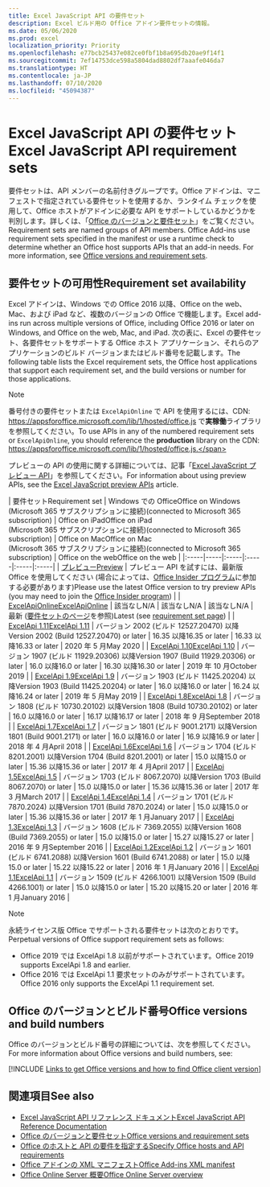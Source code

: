 ```yaml
---
title: Excel JavaScript API の要件セット
description: Excel ビルド用の Office アドイン要件セットの情報。
ms.date: 05/06/2020
ms.prod: excel
localization_priority: Priority
ms.openlocfilehash: e77bcb25437e082ce0fbf1b8a695db20ae9f14f1
ms.sourcegitcommit: 7ef14753dce598a5804dad8802df7aaafe046da7
ms.translationtype: HT
ms.contentlocale: ja-JP
ms.lasthandoff: 07/10/2020
ms.locfileid: "45094387"
---
```

# <a name="excel-javascript-api-requirement-sets"></a><span data-ttu-id="ffa18-103">Excel JavaScript API の要件セット</span><span class="sxs-lookup"><span data-stu-id="ffa18-103">Excel JavaScript API requirement sets</span></span>

<span data-ttu-id="ffa18-p101">要件セットは、API メンバーの名前付きグループです。Office アドインは、マニフェストで指定されている要件セットを使用するか、ランタイム チェックを使用して、Office ホストがアドインに必要な API をサポートしているかどうかを判別します。詳しくは、「[Office のバージョンと要件セット](../../develop/office-versions-and-requirement-sets.md)」をご覧ください。</span><span class="sxs-lookup"><span data-stu-id="ffa18-p101">Requirement sets are named groups of API members. Office Add-ins use requirement sets specified in the manifest or use a runtime check to determine whether an Office host supports APIs that an add-in needs. For more information, see [Office versions and requirement sets](../../develop/office-versions-and-requirement-sets.md).</span></span>

## <a name="requirement-set-availability"></a><span data-ttu-id="ffa18-107">要件セットの可用性</span><span class="sxs-lookup"><span data-stu-id="ffa18-107">Requirement set availability</span></span>

<span data-ttu-id="ffa18-108">Excel アドインは、Windows での Office 2016 以降、Office on the web、Mac、および iPad など、複数のバージョンの Office で機能します。</span><span class="sxs-lookup"><span data-stu-id="ffa18-108">Excel add-ins run across multiple versions of Office, including Office 2016 or later on Windows, and Office on the web, Mac, and iPad.</span></span> <span data-ttu-id="ffa18-109">次の表に、Excel の要件セット、各要件セットをサポートする Office ホスト アプリケーション、それらのアプリケーションのビルド バージョンまたはビルド番号を記載します。</span><span class="sxs-lookup"><span data-stu-id="ffa18-109">The following table lists the Excel requirement sets, the Office host applications that support each requirement set, and the build versions or number for those applications.</span></span>

> [!NOTE]
> <span data-ttu-id="ffa18-110">番号付きの要件セットまたは `ExcelApiOnline` で API を使用するには、CDN: https://appsforoffice.microsoft.com/lib/1/hosted/office.js で**実稼働**ライブラリを参照してください。</span><span class="sxs-lookup"><span data-stu-id="ffa18-110">To use APIs in any of the numbered requirement sets or `ExcelApiOnline`, you should reference the **production** library on the CDN: https://appsforoffice.microsoft.com/lib/1/hosted/office.js.</span></span>
>
> <span data-ttu-id="ffa18-111">プレビューの API の使用に関する詳細については、記事「[Excel JavaScript プレビュー API](excel-preview-apis.md)」を参照してください。</span><span class="sxs-lookup"><span data-stu-id="ffa18-111">For information about using preview APIs, see the [Excel JavaScript preview APIs](excel-preview-apis.md) article.</span></span>

|  <span data-ttu-id="ffa18-112">要件セット</span><span class="sxs-lookup"><span data-stu-id="ffa18-112">Requirement set</span></span>  |  <span data-ttu-id="ffa18-113">Windows での Office</span><span class="sxs-lookup"><span data-stu-id="ffa18-113">Office on Windows</span></span><br><span data-ttu-id="ffa18-114">(Microsoft 365 サブスクリプションに接続)</span><span class="sxs-lookup"><span data-stu-id="ffa18-114">(connected to Microsoft 365 subscription)</span></span>  |  <span data-ttu-id="ffa18-115">Office on iPad</span><span class="sxs-lookup"><span data-stu-id="ffa18-115">Office on iPad</span></span><br><span data-ttu-id="ffa18-116">(Microsoft 365 サブスクリプションに接続)</span><span class="sxs-lookup"><span data-stu-id="ffa18-116">(connected to Microsoft 365 subscription)</span></span>  |  <span data-ttu-id="ffa18-117">Office on Mac</span><span class="sxs-lookup"><span data-stu-id="ffa18-117">Office on Mac</span></span><br><span data-ttu-id="ffa18-118">(Microsoft 365 サブスクリプションに接続)</span><span class="sxs-lookup"><span data-stu-id="ffa18-118">(connected to Microsoft 365 subscription)</span></span>  | <span data-ttu-id="ffa18-119">Office on the web</span><span class="sxs-lookup"><span data-stu-id="ffa18-119">Office on the web</span></span> |
|:-----|-----|:-----|:-----|:-----|:-----|
| [<span data-ttu-id="ffa18-120">プレビュー</span><span class="sxs-lookup"><span data-stu-id="ffa18-120">Preview</span></span>](excel-preview-apis.md)  | <span data-ttu-id="ffa18-121">プレビュー API を試すには、最新版 Office を使用してください (場合によっては、[Office Insider プログラム](https://insider.office.com)に参加する必要があります)</span><span class="sxs-lookup"><span data-stu-id="ffa18-121">Please use the latest Office version to try preview APIs (you may need to join the [Office Insider program](https://insider.office.com))</span></span> |
| [<span data-ttu-id="ffa18-122">ExcelApiOnline</span><span class="sxs-lookup"><span data-stu-id="ffa18-122">ExcelApiOnline</span></span>](excel-api-online-requirement-set.md) | <span data-ttu-id="ffa18-123">該当なし</span><span class="sxs-lookup"><span data-stu-id="ffa18-123">N/A</span></span> | <span data-ttu-id="ffa18-124">該当なし</span><span class="sxs-lookup"><span data-stu-id="ffa18-124">N/A</span></span> | <span data-ttu-id="ffa18-125">該当なし</span><span class="sxs-lookup"><span data-stu-id="ffa18-125">N/A</span></span> | <span data-ttu-id="ffa18-126">最新 ([要件セットのページ](./excel-api-online-requirement-set.md)を参照)</span><span class="sxs-lookup"><span data-stu-id="ffa18-126">Latest (see [requirement set page](./excel-api-online-requirement-set.md))</span></span> |
| [<span data-ttu-id="ffa18-127">ExcelApi 1.11</span><span class="sxs-lookup"><span data-stu-id="ffa18-127">ExcelApi 1.11</span></span>](excel-api-1-11-requirement-set.md) | <span data-ttu-id="ffa18-128">バージョン 2002 (ビルド 12527.20470) 以降</span><span class="sxs-lookup"><span data-stu-id="ffa18-128">Version 2002 (Build 12527.20470) or later</span></span> | <span data-ttu-id="ffa18-129">16.35 以降</span><span class="sxs-lookup"><span data-stu-id="ffa18-129">16.35 or later</span></span> | <span data-ttu-id="ffa18-130">16.33 以降</span><span class="sxs-lookup"><span data-stu-id="ffa18-130">16.33 or later</span></span> | <span data-ttu-id="ffa18-131">2020 年 5 月</span><span class="sxs-lookup"><span data-stu-id="ffa18-131">May 2020</span></span> |
| [<span data-ttu-id="ffa18-132">ExcelApi 1.10</span><span class="sxs-lookup"><span data-stu-id="ffa18-132">ExcelApi 1.10</span></span>](excel-api-1-10-requirement-set.md) | <span data-ttu-id="ffa18-133">バージョン 1907 (ビルド 11929.20306) 以降</span><span class="sxs-lookup"><span data-stu-id="ffa18-133">Version 1907 (Build 11929.20306) or later</span></span> | <span data-ttu-id="ffa18-134">16.0 以降</span><span class="sxs-lookup"><span data-stu-id="ffa18-134">16.0 or later</span></span> | <span data-ttu-id="ffa18-135">16.30 以降</span><span class="sxs-lookup"><span data-stu-id="ffa18-135">16.30 or later</span></span> | <span data-ttu-id="ffa18-136">2019 年 10 月</span><span class="sxs-lookup"><span data-stu-id="ffa18-136">October 2019</span></span> |
| [<span data-ttu-id="ffa18-137">ExcelApi 1.9</span><span class="sxs-lookup"><span data-stu-id="ffa18-137">ExcelApi 1.9</span></span>](excel-api-1-9-requirement-set.md)  | <span data-ttu-id="ffa18-138">バージョン 1903 (ビルド 11425.20204) 以降</span><span class="sxs-lookup"><span data-stu-id="ffa18-138">Version 1903 (Build 11425.20204) or later</span></span> | <span data-ttu-id="ffa18-139">16.0 以降</span><span class="sxs-lookup"><span data-stu-id="ffa18-139">16.0 or later</span></span> | <span data-ttu-id="ffa18-140">16.24 以降</span><span class="sxs-lookup"><span data-stu-id="ffa18-140">16.24 or later</span></span> | <span data-ttu-id="ffa18-141">2019 年 5 月</span><span class="sxs-lookup"><span data-stu-id="ffa18-141">May 2019</span></span> |
| [<span data-ttu-id="ffa18-142">ExcelApi 1.8</span><span class="sxs-lookup"><span data-stu-id="ffa18-142">ExcelApi 1.8</span></span>](excel-api-1-8-requirement-set.md)  | <span data-ttu-id="ffa18-143">バージョン 1808 (ビルド 10730.20102) 以降</span><span class="sxs-lookup"><span data-stu-id="ffa18-143">Version 1808 (Build 10730.20102) or later</span></span> | <span data-ttu-id="ffa18-144">16.0 以降</span><span class="sxs-lookup"><span data-stu-id="ffa18-144">16.0 or later</span></span> | <span data-ttu-id="ffa18-145">16.17 以降</span><span class="sxs-lookup"><span data-stu-id="ffa18-145">16.17 or later</span></span> | <span data-ttu-id="ffa18-146">2018 年 9 月</span><span class="sxs-lookup"><span data-stu-id="ffa18-146">September 2018</span></span> |
| [<span data-ttu-id="ffa18-147">ExcelApi 1.7</span><span class="sxs-lookup"><span data-stu-id="ffa18-147">ExcelApi 1.7</span></span>](excel-api-1-7-requirement-set.md)  | <span data-ttu-id="ffa18-148">バージョン 1801 (ビルド 9001.2171) 以降</span><span class="sxs-lookup"><span data-stu-id="ffa18-148">Version 1801 (Build 9001.2171) or later</span></span>   | <span data-ttu-id="ffa18-149">16.0 以降</span><span class="sxs-lookup"><span data-stu-id="ffa18-149">16.0 or later</span></span>  | <span data-ttu-id="ffa18-150">16.9 以降</span><span class="sxs-lookup"><span data-stu-id="ffa18-150">16.9 or later</span></span>  | <span data-ttu-id="ffa18-151">2018 年 4 月</span><span class="sxs-lookup"><span data-stu-id="ffa18-151">April 2018</span></span> |
| [<span data-ttu-id="ffa18-152">ExcelApi 1.6</span><span class="sxs-lookup"><span data-stu-id="ffa18-152">ExcelApi 1.6</span></span>](excel-api-1-6-requirement-set.md)  | <span data-ttu-id="ffa18-153">バージョン 1704 (ビルド 8201.2001) 以降</span><span class="sxs-lookup"><span data-stu-id="ffa18-153">Version 1704 (Build 8201.2001) or later</span></span>   | <span data-ttu-id="ffa18-154">15.0 以降</span><span class="sxs-lookup"><span data-stu-id="ffa18-154">15.0 or later</span></span>  | <span data-ttu-id="ffa18-155">15.36 以降</span><span class="sxs-lookup"><span data-stu-id="ffa18-155">15.36 or later</span></span> | <span data-ttu-id="ffa18-156">2017 年 4 月</span><span class="sxs-lookup"><span data-stu-id="ffa18-156">April 2017</span></span> |
| [<span data-ttu-id="ffa18-157">ExcelApi 1.5</span><span class="sxs-lookup"><span data-stu-id="ffa18-157">ExcelApi 1.5</span></span>](excel-api-1-5-requirement-set.md)  | <span data-ttu-id="ffa18-158">バージョン 1703 (ビルド 8067.2070) 以降</span><span class="sxs-lookup"><span data-stu-id="ffa18-158">Version 1703 (Build 8067.2070) or later</span></span>   | <span data-ttu-id="ffa18-159">15.0 以降</span><span class="sxs-lookup"><span data-stu-id="ffa18-159">15.0 or later</span></span>  | <span data-ttu-id="ffa18-160">15.36 以降</span><span class="sxs-lookup"><span data-stu-id="ffa18-160">15.36 or later</span></span> | <span data-ttu-id="ffa18-161">2017 年 3 月</span><span class="sxs-lookup"><span data-stu-id="ffa18-161">March 2017</span></span> |
| [<span data-ttu-id="ffa18-162">ExcelApi 1.4</span><span class="sxs-lookup"><span data-stu-id="ffa18-162">ExcelApi 1.4</span></span>](excel-api-1-4-requirement-set.md)  | <span data-ttu-id="ffa18-163">バージョン 1701 (ビルド 7870.2024) 以降</span><span class="sxs-lookup"><span data-stu-id="ffa18-163">Version 1701 (Build 7870.2024) or later</span></span>   | <span data-ttu-id="ffa18-164">15.0 以降</span><span class="sxs-lookup"><span data-stu-id="ffa18-164">15.0 or later</span></span>  | <span data-ttu-id="ffa18-165">15.36 以降</span><span class="sxs-lookup"><span data-stu-id="ffa18-165">15.36 or later</span></span> | <span data-ttu-id="ffa18-166">2017 年 1 月</span><span class="sxs-lookup"><span data-stu-id="ffa18-166">January 2017</span></span> |
| [<span data-ttu-id="ffa18-167">ExcelApi 1.3</span><span class="sxs-lookup"><span data-stu-id="ffa18-167">ExcelApi 1.3</span></span>](excel-api-1-3-requirement-set.md)  | <span data-ttu-id="ffa18-168">バージョン 1608 (ビルド 7369.2055) 以降</span><span class="sxs-lookup"><span data-stu-id="ffa18-168">Version 1608 (Build 7369.2055) or later</span></span>   | <span data-ttu-id="ffa18-169">15.0 以降</span><span class="sxs-lookup"><span data-stu-id="ffa18-169">15.0 or later</span></span> | <span data-ttu-id="ffa18-170">15.27 以降</span><span class="sxs-lookup"><span data-stu-id="ffa18-170">15.27 or later</span></span> | <span data-ttu-id="ffa18-171">2016 年 9 月</span><span class="sxs-lookup"><span data-stu-id="ffa18-171">September 2016</span></span> |
| [<span data-ttu-id="ffa18-172">ExcelApi 1.2</span><span class="sxs-lookup"><span data-stu-id="ffa18-172">ExcelApi 1.2</span></span>](excel-api-1-2-requirement-set.md)  | <span data-ttu-id="ffa18-173">バージョン 1601 (ビルド 6741.2088) 以降</span><span class="sxs-lookup"><span data-stu-id="ffa18-173">Version 1601 (Build 6741.2088) or later</span></span>   | <span data-ttu-id="ffa18-174">15.0 以降</span><span class="sxs-lookup"><span data-stu-id="ffa18-174">15.0 or later</span></span> | <span data-ttu-id="ffa18-175">15.22 以降</span><span class="sxs-lookup"><span data-stu-id="ffa18-175">15.22 or later</span></span> | <span data-ttu-id="ffa18-176">2016 年 1 月</span><span class="sxs-lookup"><span data-stu-id="ffa18-176">January 2016</span></span> |
| [<span data-ttu-id="ffa18-177">ExcelApi 1.1</span><span class="sxs-lookup"><span data-stu-id="ffa18-177">ExcelApi 1.1</span></span>](excel-api-1-1-requirement-set.md)  | <span data-ttu-id="ffa18-178">バージョン 1509 (ビルド 4266.1001) 以降</span><span class="sxs-lookup"><span data-stu-id="ffa18-178">Version 1509 (Build 4266.1001) or later</span></span>   | <span data-ttu-id="ffa18-179">15.0 以降</span><span class="sxs-lookup"><span data-stu-id="ffa18-179">15.0 or later</span></span> | <span data-ttu-id="ffa18-180">15.20 以降</span><span class="sxs-lookup"><span data-stu-id="ffa18-180">15.20 or later</span></span> | <span data-ttu-id="ffa18-181">2016 年 1 月</span><span class="sxs-lookup"><span data-stu-id="ffa18-181">January 2016</span></span> |

> [!NOTE]
> <span data-ttu-id="ffa18-182">永続ライセンス版 Office でサポートされる要件セットは次のとおりです。</span><span class="sxs-lookup"><span data-stu-id="ffa18-182">Perpetual versions of Office support requirement sets as follows:</span></span>
>
> - <span data-ttu-id="ffa18-183">Office 2019 では ExcelApi 1.8 以前がサポートされています。</span><span class="sxs-lookup"><span data-stu-id="ffa18-183">Office 2019 supports ExcelApi 1.8 and earlier.</span></span>
> - <span data-ttu-id="ffa18-184">Office 2016 では ExcelApi 1.1 要求セットのみがサポートされています。</span><span class="sxs-lookup"><span data-stu-id="ffa18-184">Office 2016 only supports the ExcelApi 1.1 requirement set.</span></span>

## <a name="office-versions-and-build-numbers"></a><span data-ttu-id="ffa18-185">Office のバージョンとビルド番号</span><span class="sxs-lookup"><span data-stu-id="ffa18-185">Office versions and build numbers</span></span>

<span data-ttu-id="ffa18-186">Office のバージョンとビルド番号の詳細については、次を参照してください。</span><span class="sxs-lookup"><span data-stu-id="ffa18-186">For more information about Office versions and build numbers, see:</span></span>

[!INCLUDE [Links to get Office versions and how to find Office client version](../../includes/links-get-office-versions-builds.md)]

## <a name="see-also"></a><span data-ttu-id="ffa18-187">関連項目</span><span class="sxs-lookup"><span data-stu-id="ffa18-187">See also</span></span>

- [<span data-ttu-id="ffa18-188">Excel JavaScript API リファレンス ドキュメント</span><span class="sxs-lookup"><span data-stu-id="ffa18-188">Excel JavaScript API Reference Documentation</span></span>](/javascript/api/excel)
- [<span data-ttu-id="ffa18-189">Office のバージョンと要件セット</span><span class="sxs-lookup"><span data-stu-id="ffa18-189">Office versions and requirement sets</span></span>](../../develop/office-versions-and-requirement-sets.md)
- [<span data-ttu-id="ffa18-190">Office のホストと API の要件を指定する</span><span class="sxs-lookup"><span data-stu-id="ffa18-190">Specify Office hosts and API requirements</span></span>](../../develop/specify-office-hosts-and-api-requirements.md)
- [<span data-ttu-id="ffa18-191">Office アドインの XML マニフェスト</span><span class="sxs-lookup"><span data-stu-id="ffa18-191">Office Add-ins XML manifest</span></span>](../../develop/add-in-manifests.md)
- [<span data-ttu-id="ffa18-192">Office Online Server 概要</span><span class="sxs-lookup"><span data-stu-id="ffa18-192">Office Online Server overview</span></span>](/officeonlineserver/office-online-server-overview)
